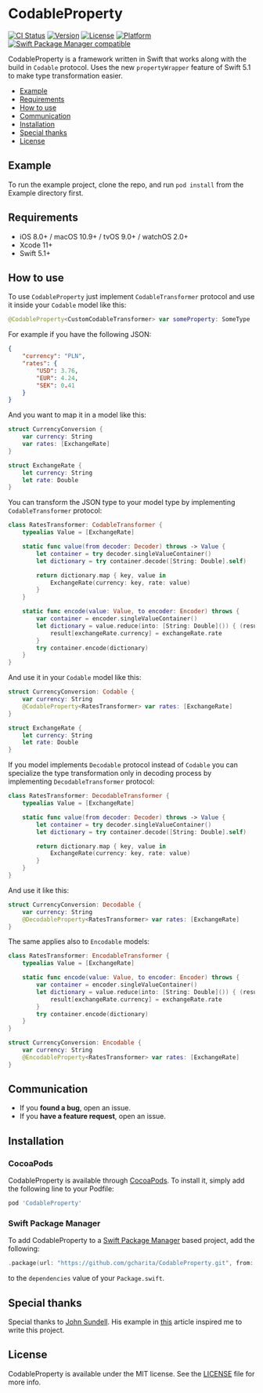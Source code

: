# CodableProperty

[![CI Status](https://img.shields.io/travis/gcharita/CodableProperty.svg?style=flat)](https://travis-ci.org/gcharita/CodableProperty)
[![Version](https://img.shields.io/cocoapods/v/CodableProperty.svg?style=flat)](https://cocoapods.org/pods/CodableProperty)
[![License](https://img.shields.io/cocoapods/l/CodableProperty.svg?style=flat)](https://cocoapods.org/pods/CodableProperty)
[![Platform](https://img.shields.io/cocoapods/p/CodableProperty.svg?style=flat)](https://cocoapods.org/pods/CodableProperty)
[![Swift Package Manager compatible](https://img.shields.io/badge/Swift%20Package%20Manager-compatible-brightgreen.svg)](https://github.com/apple/swift-package-manager)

CodableProperty is a framework written in Swift that works along with the build in `Codable` protocol. Uses the new `propertyWrapper` feature of Swift 5.1 to make type transformation easier.

- [Example](#example)
- [Requirements](#requirements)
- [How to use](#how-to-use)
- [Communication](#communication)
- [Installation](#installation)
- [Special thanks](#special-thanks)
- [License](#license)

## Example

To run the example project, clone the repo, and run `pod install` from the Example directory first.

## Requirements

- iOS 8.0+ / macOS 10.9+ / tvOS 9.0+ / watchOS 2.0+
- Xcode 11+
- Swift 5.1+

## How to use

To use `CodableProperty` just implement `CodableTransformer` protocol and use it inside your `Codable` model like this:

```swift
@CodableProperty<CustomCodableTransformer> var someProperty: SomeType
```

For example if you have the following JSON:

```json
{
    "currency": "PLN",
    "rates": {
        "USD": 3.76,
        "EUR": 4.24,
        "SEK": 0.41
    }
}
```

And you want to map it in a model like this:

```swift
struct CurrencyConversion {
    var currency: String
    var rates: [ExchangeRate]
}

struct ExchangeRate {
    let currency: String
    let rate: Double
}
```

You can transform the JSON type to your model type by implementing `CodableTransformer` protocol:

```swift
class RatesTransformer: CodableTransformer {
    typealias Value = [ExchangeRate]

    static func value(from decoder: Decoder) throws -> Value {
        let container = try decoder.singleValueContainer()
        let dictionary = try container.decode([String: Double].self)

        return dictionary.map { key, value in
            ExchangeRate(currency: key, rate: value)
        }
    }

    static func encode(value: Value, to encoder: Encoder) throws {
        var container = encoder.singleValueContainer()
        let dictionary = value.reduce(into: [String: Double]()) { (result: inout [String: Double], exchangeRate: ExchangeRate) in
            result[exchangeRate.currency] = exchangeRate.rate
        }
        try container.encode(dictionary)
    }
}
```

And use it in your `Codable` model like this:

```swift
struct CurrencyConversion: Codable {
    var currency: String
    @CodableProperty<RatesTransformer> var rates: [ExchangeRate]
}

struct ExchangeRate {
    let currency: String
    let rate: Double
}
```

If you model implements `Decodable` protocol instead of `Codable` you can specialize the type transformation only in decoding process by implementing `DecodableTransformer` protocol:

```swift
class RatesTransformer: DecodableTransformer {
    typealias Value = [ExchangeRate]

    static func value(from decoder: Decoder) throws -> Value {
        let container = try decoder.singleValueContainer()
        let dictionary = try container.decode([String: Double].self)

        return dictionary.map { key, value in
            ExchangeRate(currency: key, rate: value)
        }
    }
}
```

And use it like this:

```swift
struct CurrencyConversion: Decodable {
    var currency: String
    @DecodableProperty<RatesTransformer> var rates: [ExchangeRate]
}
```

The same applies also to `Encodable` models:

```swift
class RatesTransformer: EncodableTransformer {
    typealias Value = [ExchangeRate]

    static func encode(value: Value, to encoder: Encoder) throws {
        var container = encoder.singleValueContainer()
        let dictionary = value.reduce(into: [String: Double]()) { (result: inout [String: Double], exchangeRate: ExchangeRate) in
            result[exchangeRate.currency] = exchangeRate.rate
        }
        try container.encode(dictionary)
    }
}

struct CurrencyConversion: Encodable {
    var currency: String
    @EncodableProperty<RatesTransformer> var rates: [ExchangeRate]
}
```

## Communication

- If you **found a bug**, open an issue.
- If you **have a feature request**, open an issue.

## Installation

### CocoaPods

CodableProperty is available through [CocoaPods](https://cocoapods.org). To install
it, simply add the following line to your Podfile:

```ruby
pod 'CodableProperty'
```

### Swift Package Manager

To add CodableProperty to a [Swift Package Manager](https://swift.org/package-manager/) based project, add the following:

```swift
.package(url: "https://github.com/gcharita/CodableProperty.git", from: "0.2.0")
```

to the `dependencies` value of your `Package.swift`.

## Special thanks

Special thanks to [John Sundell](https://github.com/JohnSundell). His example in [this](https://www.swiftbysundell.com/posts/customizing-codable-types-in-swift) article inspired me to write this project.

## License

CodableProperty is available under the MIT license. See the [LICENSE](LICENSE) file for more info.
